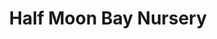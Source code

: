 ---
title: "Half Moon Bay Nursery"
url: /half-moon-bay/half-moon-bay-nursery/
shop: Garten-Center
---